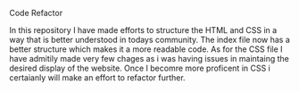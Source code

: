  Code Refactor

In this repository I have made efforts to structure the HTML and CSS in a way that is better understood in todays community. 
The index file now has a better structure which makes it a more readable code. As for the CSS file I have admitily made very few chages as i was having issues in maintaing the desired display of the website. 
Once I becomre more proficent in CSS i certaianly will make an effort to refactor further. 
